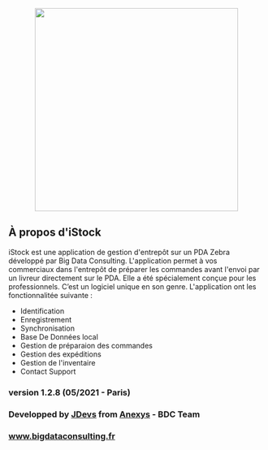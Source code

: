 <p align="center"><a href="https://bigdataconsulting.fr/solutions/istock" target="_blank"><img src="https://github.com/Bdc-ops/iStock/blob/master/Docs/images/Logo.png?raw=true" width="400"></a></p>

## À propos d'iStock

iStock est une application de gestion d'entrepôt sur un PDA Zebra développé par Big Data Consulting. L'application permet à vos commerciaux dans l'entrepôt de préparer les commandes avant l'envoi par un livreur directement sur le PDA. Elle a été spécialement conçue pour les professionnels. C’est un logiciel unique en son genre.
L'application ont les fonctionnalitée suivante :

- Identification
- Enregistrement
- Synchronisation
- Base De Données local
- Gestion de préparaion des commandes
- Gestion des expéditions
- Gestion de l'inventaire
- Contact Support


### version 1.2.8 (05/2021 - Paris)
### Developped by [JDevs](https://github.com/JDevs10) from [Anexys](https://github.com/Bdc-ops) - BDC Team
### www.bigdataconsulting.fr